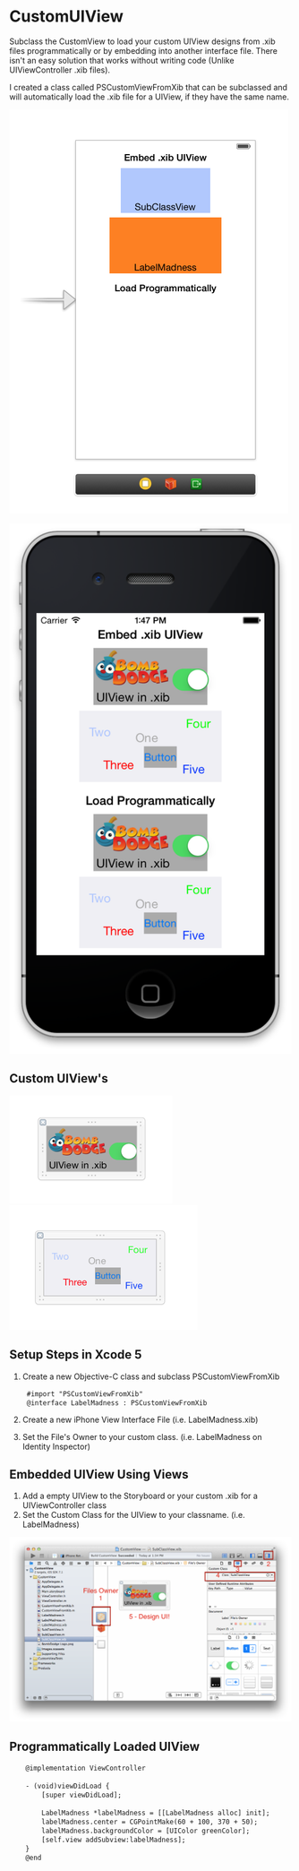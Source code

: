 CustomUIView
============

Subclass the CustomView to load your custom UIView designs from .xib files programmatically or by embedding into another interface file. There isn't an easy solution that works without writing code (Unlike UIViewController .xib files).

I created a class called PSCustomViewFromXib that can be subclassed and will automatically load the .xib file for a UIView, if they have the same name. 

![Storyboard with embedded UIViews](https://raw.githubusercontent.com/PaulSolt/CustomUIView/master/CustomView/Storyboard.png)

![Loaded UIViews for iPhone](https://raw.githubusercontent.com/PaulSolt/CustomUIView/master/CustomView/Custom%20UIView%20on%20iPhone.png)

Custom UIView's
----
![SubclassView](https://raw.githubusercontent.com/PaulSolt/CustomUIView/master/CustomView/SubclassView.png)
![LabelMadness](https://raw.githubusercontent.com/PaulSolt/CustomUIView/master/CustomView/LabelMadness.png)



Setup Steps in Xcode 5
----

1. Create a new Objective-C class and subclass PSCustomViewFromXib


        #import "PSCustomViewFromXib"
        @interface LabelMadness : PSCustomViewFromXib
        
2. Create a new iPhone View Interface File (i.e. LabelMadness.xib)
3. Set the File's Owner to your custom class. (i.e. LabelMadness on Identity Inspector)

Embedded UIView Using Views
----

1. Add a empty UIView to the Storyboard or your custom .xib for a UIViewController class
2. Set the Custom Class for the UIView to your classname. (i.e. LabelMadness)

![Set File's Owner for the Custom UIView in the Interface Builder](https://raw.githubusercontent.com/PaulSolt/CustomUIView/master/CustomView/UIView%20xib%20Setup.png)

Programmatically Loaded UIView 
------

        @implementation ViewController
        
        - (void)viewDidLoad {
            [super viewDidLoad];
            
            LabelMadness *labelMadness = [[LabelMadness alloc] init];
            labelMadness.center = CGPointMake(60 + 100, 370 + 50);
            labelMadness.backgroundColor = [UIColor greenColor];
            [self.view addSubview:labelMadness];
        }
        @end
